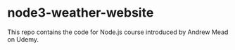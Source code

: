 # node3-weather-website

This repo contains the code for Node.js course introduced by Andrew Mead on Udemy.

